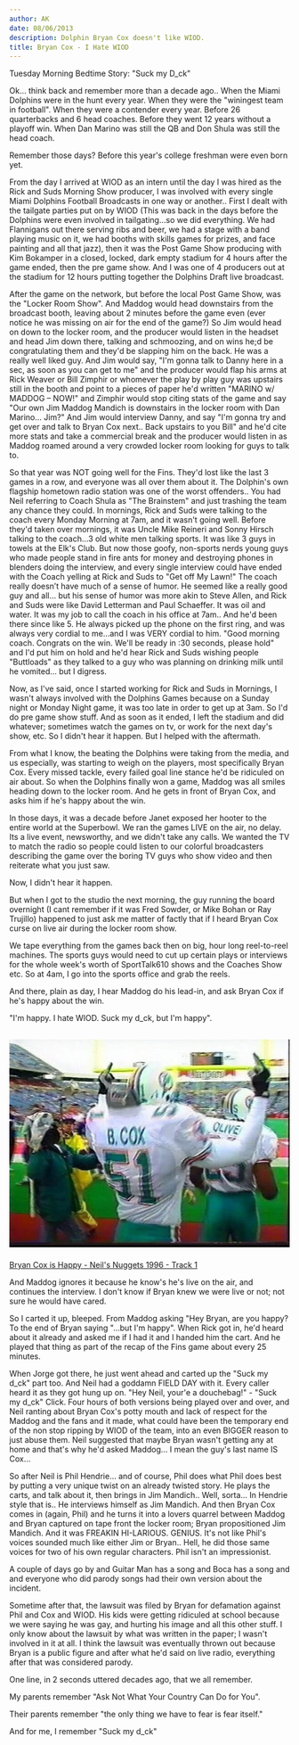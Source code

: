 ```yaml
---
author: AK
date: 08/06/2013
description: Dolphin Bryan Cox doesn't like WIOD.
title: Bryan Cox - I Hate WIOD
---
```


Tuesday Morning Bedtime Story: "Suck my D_ck"

Ok… think back and remember more than a decade ago.. When the Miami Dolphins were in the hunt every year. When they were the "winingest team in football". When they were a contender every year. Before 26 quarterbacks and 6 head coaches. Before they went 12 years without a playoff win. When Dan Marino was still the QB and Don Shula was still the head coach.

Remember those days? Before this year's college freshman were even born yet.

From the day I arrived at WIOD as an intern until the day I was hired as the Rick and Suds Morning Show producer, I was involved with every single Miami Dolphins Football Broadcasts in one way or another.. First I dealt with the tailgate parties put on by WIOD (This was back in the days before the Dolphins were even involved in tailgating…so we did everything. We had Flannigans out there serving ribs and beer, we had a stage with a band playing music on it, we had booths with skills games for prizes, and face painting and all that jazz), then it was the Post Game Show producing with Kim Bokamper in a closed, locked, dark empty stadium for 4 hours after the game ended, then the pre game show. And I was one of 4 producers out at the stadium for 12 hours putting together the Dolphins Draft live broadcast.

After the game on the network, but before the local Post Game Show, was the "Locker Room Show". And Maddog would head downstairs from the broadcast booth, leaving about 2 minutes before the game even (ever notice he was missing on air for the end of the game?) So Jim would head on down to the locker room, and the producer would listen in the headset and head Jim down there, talking and schmoozing, and on wins he;d be congratulating them and they'd be slapping him on the back. He was a really well liked guy. And Jim would say, "I'm gonna talk to Danny here in a sec, as soon as you can get to me" and the producer would flap his arms at Rick Weaver or Bill Zimphir or whomever the play by play guy was upstairs still in the booth and point to a pieces of paper he'd written "MARINO w/ MADDOG – NOW!" and Zimphir would stop citing stats of the game and say "Our own Jim Maddog Mandich is downstairs in the locker room with Dan Marino… Jim?" And Jim would interview Danny, and say "I'm gonna try and get over and talk to Bryan Cox next.. Back upstairs to you Bill" and he'd cite more stats and take a commercial break and the producer would listen in as Maddog roamed around a very crowded locker room looking for guys to talk to.

So that year was NOT going well for the Fins. They'd lost like the last 3 games in a row, and everyone was all over them about it. The Dolphin's own flagship hometown radio station was one of the worst offenders.. You had Neil referring to Coach Shula as "The Brainstem" and just trashing the team any chance they could. In mornings, Rick and Suds were talking to the coach every Monday Morning at 7am, and it wasn't going well. Before they'd taken over mornings, it was Uncle Mike Reineri and Sonny Hirsch talking to the coach…3 old white men talking sports. It was like 3 guys in towels at the Elk's Club. But now those goofy, non-sports nerds young guys who made people stand in fire ants for money and destroying phones in blenders doing the interview, and every single interview could have ended with the Coach yelling at Rick and Suds to "Get off My Lawn!" The coach really doesn’t have much of a sense of humor. He seemed like a really good guy and all… but his sense of humor was more akin to Steve Allen, and Rick and Suds were like David Letterman and Paul Schaeffer. It was oil and water. It was my job to call the coach in his office at 7am.. And he'd been there since like 5. He always picked up the phone on the first ring, and was always very cordial to me…and I was VERY cordial to him. "Good morning coach. Congrats on the win. We'll be ready in :30 seconds, please hold" and I'd put him on hold and he'd hear Rick and Suds wishing people "Buttloads" as they talked to a guy who was planning on drinking milk until he vomited… but I digress.

Now, as I've said, once I started working for Rick and Suds in Mornings, I wasn't always involved with the Dolphins Games because on a Sunday night or Monday Night game, it was too late in order to get up at 3am. So I'd do pre game show stuff. And as soon as it ended, I left the stadium and did whatever; sometimes watch the games on tv, or work for the next day's show, etc. So I didn't hear it happen. But I helped with the aftermath.

From what I know, the beating the Dolphins were taking from the media, and us especially, was starting to weigh on the players, most specifically Bryan Cox. Every missed tackle, every failed goal line stance he'd be ridiculed on air about. So when the Dolphins finally won a game, Maddog was all smiles heading down to the locker room. And he gets in front of Bryan Cox, and asks him if he's happy about the win.

In those days, it was a decade before Janet exposed her hooter to the entire world at the Superbowl. We ran the games LIVE on the air, no delay. Its a live event, newsworthy, and we didn't take any calls. We wanted the TV to match the radio so people could listen to our colorful broadcasters describing the game over the boring TV guys who show video and then reiterate what you just saw.

Now, I didn't hear it happen.

But when I got to the studio the next morning, the guy running the board overnight (I cant remember if it was Fred Sowder, or Mike Bohan or Ray Trujillo) happened to just ask me matter of factly that if I heard Bryan Cox curse on live air during the locker room show.

We tape everything from the games back then on big, hour long reel-to-reel machines. The sports guys would need to cut up certain plays or interviews for the whole week's worth of SportTalk610 shows and the Coaches Show etc. So at 4am, I go into the sports office and grab the reels.

And there, plain as day, I hear Maddog do his lead-in, and ask Bryan Cox if he's happy about the win.

"I'm happy. I hate WIOD. Suck my d_ck, but I'm happy".

## ![Bryan Cox](/src/assets/bryan-cox.jpg)

[Bryan Cox is Happy - Neil's Nuggets 1996 - Track 1](https://youtu.be/CsTw28JUPcQ)

And Maddog ignores it because he know's he's live on the air, and continues the interview. I don't know if Bryan knew we were live or not; not sure he would have cared.

So I carted it up, bleeped. From Maddog asking "Hey Bryan, are you happy? To the end of Bryan saying "…but I'm happy". When Rick got in, he'd heard about it already and asked me if I had it and I handed him the cart. And he played that thing as part of the recap of the Fins game about every 25 minutes.

When Jorge got there, he just went ahead and carted up the "Suck my d_ck" part too. And Neil had a goddamn FIELD DAY with it. Every caller heard it as they got hung up on. "Hey Neil, your'e a douchebag!" - "Suck my d_ck" Click. Four hours of both versions being played over and over, and Neil ranting about Bryan Cox's potty mouth and lack of respect for the Maddog and the fans and it made, what could have been the temporary end of the non stop ripping by WIOD of the team, into an even BIGGER reason to just abuse them. Neil suggested that maybe Bryan wasn't getting any at home and that's why he'd asked Maddog… I mean the guy's last name IS Cox…

So after Neil is Phil Hendrie… and of course, Phil does what Phil does best by putting a very unique twist on an already twisted story. He plays the carts, and talk about it, then brings in Jim Mandich.. Well, sorta… In Hendrie style that is.. He interviews himself as Jim Mandich. And then Bryan Cox comes in (again, Phil) and he turns it into a lovers quarrel between Maddog and Bryan captured on tape front the locker room; Bryan propositioned Jim Mandich. And it was FREAKIN HI-LARIOUS. GENIUS. It's not like Phil's voices sounded much like either Jim or Bryan.. Hell, he did those same voices for two of his own regular characters. Phil isn't an impressionist.

A couple of days go by and Guitar Man has a song and Boca has a song and and everyone who did parody songs had their own version about the incident.

Sometime after that, the lawsuit was filed by Bryan for defamation against Phil and Cox and WIOD. His kids were getting ridiculed at school because we were saying he was gay, and hurting his image and all this other stuff. I only know about the lawsuit by what was written in the paper; I wasn't involved in it at all. I think the lawsuit was eventually thrown out because Bryan is a public figure and after what he'd said on live radio, everything after that was considered parody.

One line, in 2 seconds uttered decades ago, that we all remember.

My parents remember "Ask Not What Your Country Can Do for You".

Their parents remember "the only thing we have to fear is fear itself."

And for me, I remember "Suck my d_ck"

